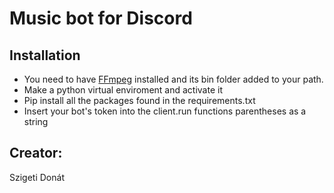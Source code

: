 # Music bot for Discord
## Installation
* You need to have [FFmpeg](https://ffmpeg.org/download.html) installed and its bin folder added to your path.
* Make a python virtual enviroment and activate it
* Pip install all the packages found in the requirements.txt
* Insert your bot's token into the client.run functions parentheses as a string
## Creator:
Szigeti Donát